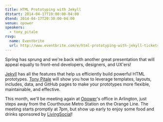 ```yaml
---
title: HTML Prototyping with Jekyll
dtstart: 2014-04-17T19:00:00-04:00
dtend: 2014-04-17T20:30:00-04:00
venue: opower
speakers:
  - tony_pitale
rsvp:
  name: Eventbrite
  url: http://www.eventbrite.com/e/html-prototyping-with-jekyll-tickets-11213095671
---
```


Spring has sprung and we're back with another great presentation that will appeal equally to front-end developers, designers, and UX'ers!

[Jekyll](http://jekyllrb.com/) has all the features that help us efficiently build powerful HTML prototypes. [Tony Pitale](http://tpitale.com/) will show you how to leverage templates, layouts, includes, data, and GitHub pages to make your prototypes more flexible, maintainable, and effective.

This month, we'll be meeting again at [Opower](http://opower.com/)'s office in Arlington, just steps away from the Courthouse Metro Station on the Orange Line. The meeting starts promptly at 7pm, but show up early to enjoy some food and drinks sponsored by [LivingSocial](https://www.livingsocial.com/)!